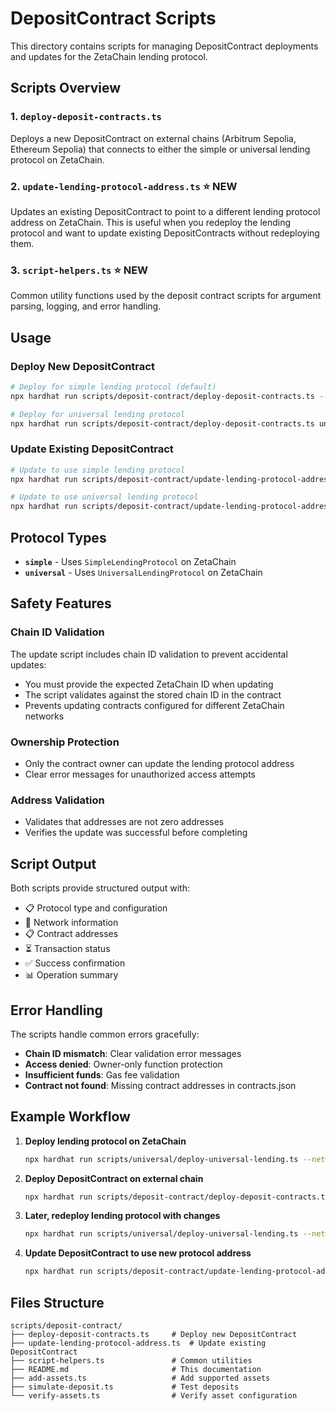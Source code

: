 # DepositContract Scripts

This directory contains scripts for managing DepositContract deployments and updates for the ZetaChain lending protocol.

## Scripts Overview

### 1. `deploy-deposit-contracts.ts`
Deploys a new DepositContract on external chains (Arbitrum Sepolia, Ethereum Sepolia) that connects to either the simple or universal lending protocol on ZetaChain.

### 2. `update-lending-protocol-address.ts` ⭐ **NEW**
Updates an existing DepositContract to point to a different lending protocol address on ZetaChain. This is useful when you redeploy the lending protocol and want to update existing DepositContracts without redeploying them.

### 3. `script-helpers.ts` ⭐ **NEW**
Common utility functions used by the deposit contract scripts for argument parsing, logging, and error handling.

## Usage

### Deploy New DepositContract

```bash
# Deploy for simple lending protocol (default)
npx hardhat run scripts/deposit-contract/deploy-deposit-contracts.ts --network arbitrum-sepolia

# Deploy for universal lending protocol
npx hardhat run scripts/deposit-contract/deploy-deposit-contracts.ts universal --network arbitrum-sepolia
```

### Update Existing DepositContract

```bash
# Update to use simple lending protocol
npx hardhat run scripts/deposit-contract/update-lending-protocol-address.ts --network arbitrum-sepolia

# Update to use universal lending protocol  
npx hardhat run scripts/deposit-contract/update-lending-protocol-address.ts universal --network arbitrum-sepolia
```

## Protocol Types

- **`simple`** - Uses `SimpleLendingProtocol` on ZetaChain
- **`universal`** - Uses `UniversalLendingProtocol` on ZetaChain

## Safety Features

### Chain ID Validation
The update script includes chain ID validation to prevent accidental updates:
- You must provide the expected ZetaChain ID when updating
- The script validates against the stored chain ID in the contract
- Prevents updating contracts configured for different ZetaChain networks

### Ownership Protection
- Only the contract owner can update the lending protocol address
- Clear error messages for unauthorized access attempts

### Address Validation
- Validates that addresses are not zero addresses
- Verifies the update was successful before completing

## Script Output

Both scripts provide structured output with:
- 📋 Protocol type and configuration
- 📡 Network information
- 📋 Contract addresses
- ⏳ Transaction status
- ✅ Success confirmation
- 📊 Operation summary

## Error Handling

The scripts handle common errors gracefully:
- **Chain ID mismatch**: Clear validation error messages
- **Access denied**: Owner-only function protection
- **Insufficient funds**: Gas fee validation
- **Contract not found**: Missing contract addresses in contracts.json

## Example Workflow

1. **Deploy lending protocol on ZetaChain**
   ```bash
   npx hardhat run scripts/universal/deploy-universal-lending.ts --network zeta-testnet
   ```

2. **Deploy DepositContract on external chain**
   ```bash
   npx hardhat run scripts/deposit-contract/deploy-deposit-contracts.ts universal --network arbitrum-sepolia
   ```

3. **Later, redeploy lending protocol with changes**
   ```bash
   npx hardhat run scripts/universal/deploy-universal-lending.ts --network zeta-testnet
   ```

4. **Update DepositContract to use new protocol address**
   ```bash
   npx hardhat run scripts/deposit-contract/update-lending-protocol-address.ts universal --network arbitrum-sepolia
   ```

## Files Structure

```
scripts/deposit-contract/
├── deploy-deposit-contracts.ts     # Deploy new DepositContract
├── update-lending-protocol-address.ts  # Update existing DepositContract  
├── script-helpers.ts               # Common utilities
├── README.md                       # This documentation
├── add-assets.ts                   # Add supported assets
├── simulate-deposit.ts             # Test deposits
└── verify-assets.ts                # Verify asset configuration
```